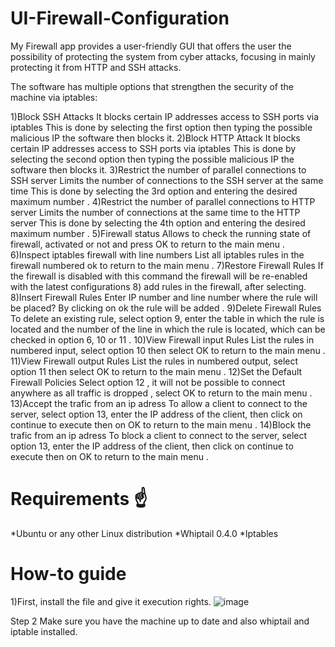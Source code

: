 # UI-Firewall-Configuration


My Firewall app provides a user-friendly GUI that offers the user the possibility of protecting the system from cyber attacks, focusing in mainly protecting it from HTTP and SSH attacks.

The software has multiple options that strengthen the security of the machine via iptables:

1)Block SSH Attacks
It blocks certain IP addresses access to SSH ports via iptables
This is done by selecting the first option then typing the possible malicious IP the software then blocks it.
2)Block HTTP Attack
It blocks certain IP addresses access to SSH ports via iptables
This is done by selecting the second option then typing the possible malicious IP the software then blocks it.
3)Restrict the number of parallel connections to SSH server
Limits the number of connections to the SSH server at the same time This is done by selecting the 3rd option and entering the desired maximum number .
4)Restrict the number of parallel connections to HTTP server
Limits the number of connections at the same time to the HTTP server This is done by selecting the 4th option and entering the desired maximum number .
5)Firewall status
Allows to check the running state of firewall, activated or not and press OK to return to the main menu  .
6)Inspect iptables firewall with line numbers
List all iptables rules in the firewall numbered ok to return to the main menu .
7)Restore Firewall Rules
If the firewall is disabled with this command the firewall will be re-enabled with the latest configurations 8) add rules in the firewall, after selecting.
8)Insert Firewall Rules
Enter IP number and line number where the rule will be placed? By clicking on ok the rule will be added .
9)Delete Firewall Rules
To delete an existing rule, select option 9, enter the table in which the rule is located and the number of the line in which the rule is located, which can be checked in option 6, 10 or 11   .
10)View Firewall input Rules
List the rules in numbered input, select option 10 then select OK to return to the main menu  .
11)View Firewall output Rules
List the rules in numbered output, select option 11 then select OK to return to the main menu .
12)Set the Default Firewall Policies
Select option 12 , it will not be possible to connect anywhere as all traffic is dropped , select OK to return to the main menu .
13)Accept the trafic from an ip adress
To allow a client to connect to the server, select option 13, enter the IP address of the client, then click on continue to execute then on OK to return to the main menu  .
14)Block the trafic from an ip adress
To block a client to connect to the server, select option 13, enter the IP address of the client, then click on continue to execute then on OK to return to the main menu .

# Requirements ☝️
*Ubuntu or any other Linux distribution
*Whiptail 0.4.0
*Iptables

# How-to guide
1)First, install the file and give it execution rights.
![image](https://user-images.githubusercontent.com/33804236/213731156-a10447e3-5689-4342-a40b-cc7e69c8f998.png)

Step 2
Make sure you have the machine up to date and also whiptail and iptable installed.
